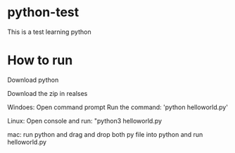 # python-test
This is a test learning python


# How to run
Download python 

Download the zip in realses

Windoes:
Open command prompt
Run the command: 
'python helloworld.py'

Linux:
Open console and run:
"python3 helloworld.py
 
mac:
run python and drag and drop both py file into python and run helloworld.py
